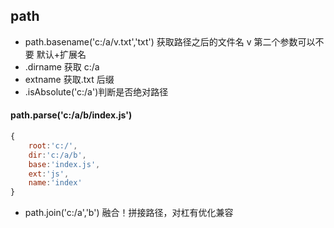 ## path

- path.basename('c:/a/v.txt','txt') 获取路径之后的文件名 v  第二个参数可以不要 默认+扩展名
- .dirname   获取 c:/a
- extname 获取.txt 后缀
- .isAbsolute('c:/a')判断是否绝对路径

#### path.parse('c:/a/b/index.js')

```javascript
{
    root:'c:/',
    dir:'c:/a/b',
    base:'index.js',
    ext:'js',
    name:'index'
}
```

- path.join('c:/a','b')  融合！拼接路径，对杠有优化兼容